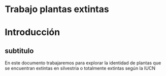 Trabajo plantas extintas
================

# Introducción

## subtitulo

En este documento trabajaremos para explorar la identidad de plantas que
se encuentran extintas en silvestria o totalmente extintas según la IUCN
